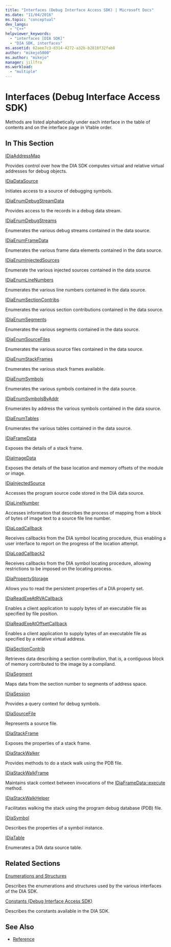 ```yaml
---
title: "Interfaces (Debug Interface Access SDK) | Microsoft Docs"
ms.date: "11/04/2016"
ms.topic: "conceptual"
dev_langs:
  - "C++"
helpviewer_keywords:
  - "interfaces [DIA SDK]"
  - "DIA SDK, interfaces"
ms.assetid: 62aee7c3-d314-4272-a32b-b2818f32fab8
author: "mikejo5000"
ms.author: "mikejo"
manager: jillfra
ms.workload:
  - "multiple"
---
```

# Interfaces (Debug Interface Access SDK)
Methods are listed alphabetically under each interface in the table of contents and on the interface page in Vtable order.

## In This Section

[IDiaAddressMap](../../debugger/debug-interface-access/idiaaddressmap.md)

Provides control over how the DIA SDK computes virtual and relative virtual addresses for debug objects.

[IDiaDataSource](../../debugger/debug-interface-access/idiadatasource.md)

Initiates access to a source of debugging symbols.

[IDiaEnumDebugStreamData](../../debugger/debug-interface-access/idiaenumdebugstreamdata.md)

Provides access to the records in a debug data stream.

[IDiaEnumDebugStreams](../../debugger/debug-interface-access/idiaenumdebugstreams.md)

Enumerates the various debug streams contained in the data source.

[IDiaEnumFrameData](../../debugger/debug-interface-access/idiaenumframedata.md)

Enumerates the various frame data elements contained in the data source.

[IDiaEnumInjectedSources](../../debugger/debug-interface-access/idiaenuminjectedsources.md)

Enumerate the various injected sources contained in the data source.

[IDiaEnumLineNumbers](../../debugger/debug-interface-access/idiaenumlinenumbers.md)

Enumerates the various line numbers contained in the data source.

[IDiaEnumSectionContribs](../../debugger/debug-interface-access/idiaenumsectioncontribs.md)

Enumerates the various section contributions contained in the data source.

[IDiaEnumSegments](../../debugger/debug-interface-access/idiaenumsegments.md)

Enumerates the various segments contained in the data source.

[IDiaEnumSourceFiles](../../debugger/debug-interface-access/idiaenumsourcefiles.md)

Enumerates the various source files contained in the data source.

[IDiaEnumStackFrames](../../debugger/debug-interface-access/idiaenumstackframes.md)

Enumerates the various stack frames available.

[IDiaEnumSymbols](../../debugger/debug-interface-access/idiaenumsymbols.md)

Enumerates the various symbols contained in the data source.

[IDiaEnumSymbolsByAddr](../../debugger/debug-interface-access/idiaenumsymbolsbyaddr.md)

Enumerates by address the various symbols contained in the data source.

[IDiaEnumTables](../../debugger/debug-interface-access/idiaenumtables.md)

Enumerates the various tables contained in the data source.

[IDiaFrameData](../../debugger/debug-interface-access/idiaframedata.md)

Exposes the details of a stack frame.

[IDiaImageData](../../debugger/debug-interface-access/idiaimagedata.md)

Exposes the details of the base location and memory offsets of the module or image.

[IDiaInjectedSource](../../debugger/debug-interface-access/idiainjectedsource.md)

Accesses the program source code stored in the DIA data source.

[IDiaLineNumber](../../debugger/debug-interface-access/idialinenumber.md)

Accesses information that describes the process of mapping from a block of bytes of image text to a source file line number.

[IDiaLoadCallback](../../debugger/debug-interface-access/idialoadcallback.md)

Receives callbacks from the DIA symbol locating procedure, thus enabling a user interface to report on the progress of the location attempt.

[IDiaLoadCallback2](../../debugger/debug-interface-access/idialoadcallback2.md)

Receives callbacks from the DIA symbol locating procedure, allowing restrictions to be imposed on the locating process.

[IDiaPropertyStorage](../../debugger/debug-interface-access/idiapropertystorage.md)

Allows you to read the persistent properties of a DIA property set.

[IDiaReadExeAtRVACallback](../../debugger/debug-interface-access/idiareadexeatrvacallback.md)

Enables a client application to supply bytes of an executable file as specified by file position.

[IDiaReadExeAtOffsetCallback](../../debugger/debug-interface-access/idiareadexeatoffsetcallback.md)

Enables a client application to supply bytes of an executable file as specified by a relative virtual address.

[IDiaSectionContrib](../../debugger/debug-interface-access/idiasectioncontrib.md)

Retrieves data describing a section contribution, that is, a contiguous block of memory contributed to the image by a compiland.

[IDiaSegment](../../debugger/debug-interface-access/idiasegment.md)

Maps data from the section number to segments of address space.

[IDiaSession](../../debugger/debug-interface-access/idiasession.md)

Provides a query context for debug symbols.

[IDiaSourceFile](../../debugger/debug-interface-access/idiasourcefile.md)

Represents a source file.

[IDiaStackFrame](../../debugger/debug-interface-access/idiastackframe.md)

Exposes the properties of a stack frame.

[IDiaStackWalker](../../debugger/debug-interface-access/idiastackwalker.md)

Provides methods to do a stack walk using the PDB file.

[IDiaStackWalkFrame](../../debugger/debug-interface-access/idiastackwalkframe.md)

Maintains stack context between invocations of the [IDiaFrameData::execute](../../debugger/debug-interface-access/idiaframedata-execute.md) method.

[IDiaStackWalkHelper](../../debugger/debug-interface-access/idiastackwalkhelper.md)

Facilitates walking the stack using the program debug database (PDB) file.

[IDiaSymbol](../../debugger/debug-interface-access/idiasymbol.md)

Describes the properties of a symbol instance.

[IDiaTable](../../debugger/debug-interface-access/idiatable.md)

Enumerates a DIA data source table.

## Related Sections
[Enumerations and Structures](../../debugger/debug-interface-access/enumerations-and-structures.md)

Describes the enumerations and structures used by the various interfaces of the DIA SDK.

[Constants (Debug Interface Access SDK)](../../debugger/debug-interface-access/constants-debug-interface-access-sdk.md)

Describes the constants available in the DIA SDK.

## See Also

- [Reference](../../debugger/debug-interface-access/debug-interface-access-sdk-reference.md)